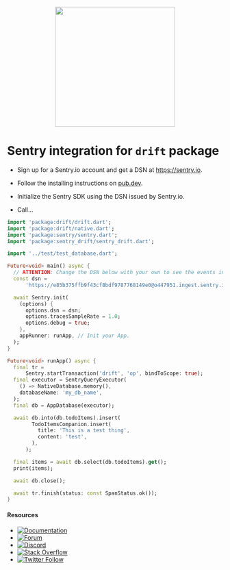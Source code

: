 <p align="center">
  <a href="https://sentry.io" target="_blank" align="center">
    <img src="https://sentry-brand.storage.googleapis.com/sentry-logo-black.png" width="280">
  </a>
  <br />
</p>

Sentry integration for `drift` package
===========

- Sign up for a Sentry.io account and get a DSN at https://sentry.io.

- Follow the installing instructions on [pub.dev](https://pub.dev/packages/sentry/install).

- Initialize the Sentry SDK using the DSN issued by Sentry.io.

- Call...

```dart
import 'package:drift/drift.dart';
import 'package:drift/native.dart';
import 'package:sentry/sentry.dart';
import 'package:sentry_drift/sentry_drift.dart';

import '../test/test_database.dart';

Future<void> main() async {
  // ATTENTION: Change the DSN below with your own to see the events in Sentry. Get one at sentry.io
  const dsn =
      'https://e85b375ffb9f43cf8bdf9787768149e0@o447951.ingest.sentry.io/5428562';

  await Sentry.init(
    (options) {
      options.dsn = dsn;
      options.tracesSampleRate = 1.0;
      options.debug = true;
    },
    appRunner: runApp, // Init your App.
  );
}

Future<void> runApp() async {
  final tr =
      Sentry.startTransaction('drift', 'op', bindToScope: true);
  final executor = SentryQueryExecutor(
    () => NativeDatabase.memory(),
    databaseName: 'my_db_name',
  );
  final db = AppDatabase(executor);

  await db.into(db.todoItems).insert(
        TodoItemsCompanion.insert(
          title: 'This is a test thing',
          content: 'test',
        ),
      );

  final items = await db.select(db.todoItems).get();
  print(items);

  await db.close();

  await tr.finish(status: const SpanStatus.ok());
}
```

#### Resources

* [![Documentation](https://img.shields.io/badge/documentation-sentry.io-green.svg)](https://docs.sentry.io/platforms/dart/)
* [![Forum](https://img.shields.io/badge/forum-sentry-green.svg)](https://forum.sentry.io/c/sdks)
* [![Discord](https://img.shields.io/discord/621778831602221064)](https://discord.gg/Ww9hbqr)
* [![Stack Overflow](https://img.shields.io/badge/stack%20overflow-sentry-green.svg)](https://stackoverflow.com/questions/tagged/sentry)
* [![Twitter Follow](https://img.shields.io/twitter/follow/getsentry?label=getsentry&style=social)](https://twitter.com/intent/follow?screen_name=getsentry)
